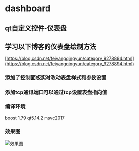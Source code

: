 # dashboard
## qt自定义控件-仪表盘
## 学习以下博客的仪表盘绘制方法   
[https://blog.csdn.net/feiyangqingyun/category_9278894.html](https://blog.csdn.net/feiyangqingyun/category_9278894.html)  
### 添加了控制面板实时改动表盘样式和参数设置
### 添加tcp通讯端口可以通过tcp设置表盘指向值

### 编译环境
boost 1.79 qt5.14.2 msvc2017  
### 效果图
![效果图](https://i.328888.xyz/2023/04/02/iH7sld.png)
